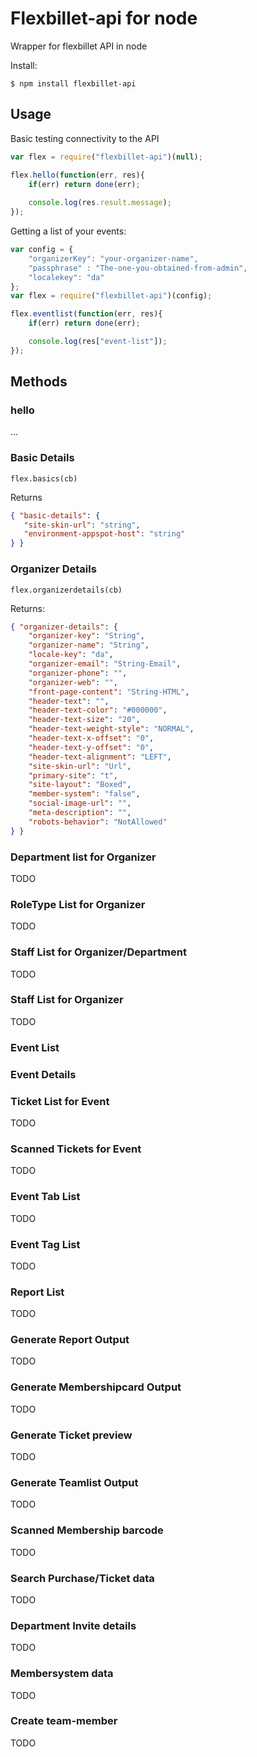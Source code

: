 # Flexbillet-api for node
Wrapper for flexbillet API in node

Install: 
```shell
$ npm install flexbillet-api
```

## Usage

Basic testing connectivity to the API
```javascript
var flex = require("flexbillet-api")(null);

flex.hello(function(err, res){
    if(err) return done(err);
    
    console.log(res.result.message);
});
```

Getting a list of your events:

```javascript
var config = {
    "organizerKey": "your-organizer-name",
    "passphrase" : "The-one-you-obtained-from-admin",
    "localekey": "da"
};
var flex = require("flexbillet-api")(config);

flex.eventlist(function(err, res){
    if(err) return done(err);

    console.log(res["event-list"]);
});
```

## Methods

### hello
...

### Basic Details
`flex.basics(cb)`

Returns
```JSON
{ "basic-details": { 
   "site-skin-url": "string",
   "environment-appspot-host": "string"
} }

```

### Organizer Details
`flex.organizerdetails(cb)`

Returns:
```JSON
{ "organizer-details": { 
    "organizer-key": "String",
    "organizer-name": "String",
    "locale-key": "da",
    "organizer-email": "String-Email",
    "organizer-phone": "",
    "organizer-web": "",
    "front-page-content": "String-HTML",
    "header-text": "",
    "header-text-color": "#000000",
    "header-text-size": "20",
    "header-text-weight-style": "NORMAL",
    "header-text-x-offset": "0",
    "header-text-y-offset": "0",
    "header-text-alignment": "LEFT",
    "site-skin-url": "Url",
    "primary-site": "t",
    "site-layout": "Boxed",
    "member-system": "false",
    "social-image-url": "",
    "meta-description": "",
    "robots-behavior": "NotAllowed"
} }
```

### Department list for Organizer
TODO

### RoleType List for Organizer
TODO

### Staff List for Organizer/Department
TODO

### Staff List for Organizer
TODO

### Event List

### Event Details

### Ticket List for Event
TODO

### Scanned Tickets for Event
TODO

### Event Tab List
TODO

### Event Tag List
TODO

### Report List
TODO

### Generate Report Output
TODO

### Generate Membershipcard Output
TODO

### Generate Ticket preview
TODO

### Generate Teamlist Output
TODO

### Scanned Membership barcode
TODO

### Search Purchase/Ticket data
TODO

### Department Invite details
TODO

### Membersystem data
TODO

### Create team-member
TODO

